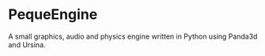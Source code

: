 # PequeEngine
A small graphics, audio and physics engine written in Python using Panda3d and Ursina.
